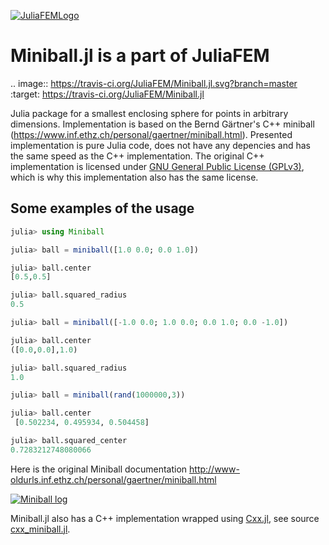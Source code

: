 [![JuliaFEMLogo](https://github.com/JuliaFEM/JuliaFEM.jl/blob/master/docs/logo/JuliaFEMLogo_128x128.png)](http://www.juliafem.org)

# Miniball.jl is a part of JuliaFEM

.. image:: https://travis-ci.org/JuliaFEM/Miniball.jl.svg?branch=master
  :target: https://travis-ci.org/JuliaFEM/Miniball.jl

Julia package for a smallest enclosing sphere for points in arbitrary dimensions. Implementation is based on the Bernd Gärtner's C++ miniball (https://www.inf.ethz.ch/personal/gaertner/miniball.html). Presented implementation is pure Julia code, does not have any depencies and has the same speed as the C++ implementation. The original C++ implementation is licensed under [GNU General Public License (GPLv3)](http://www.gnu.org/copyleft/gpl.html), which is why this implementation also has the same license.

## Some examples of the usage

```julia
julia> using Miniball

julia> ball = miniball([1.0 0.0; 0.0 1.0])

julia> ball.center
[0.5,0.5]

julia> ball.squared_radius
0.5

julia> ball = miniball([-1.0 0.0; 1.0 0.0; 0.0 1.0; 0.0 -1.0])

julia> ball.center
([0.0,0.0],1.0)

julia> ball.squared_radius
1.0

julia> ball = miniball(rand(1000000,3))

julia> ball.center
 [0.502234, 0.495934, 0.504458]

julia> ball.squared_center
0.7283212748080066

```
Here is the original Miniball documentation http://www-oldurls.inf.ethz.ch/personal/gaertner/miniball.html

[![Miniball log](http://www-oldurls.inf.ethz.ch/personal/gaertner/miniball/mb.gif)](http://www-oldurls.inf.ethz.ch/personal/gaertner/miniball.html)

Miniball.jl also has a C++ implementation wrapped using [Cxx.jl](https://github.com/Keno/Cxx.jl), see source [cxx_miniball.jl](https://github.com/JuliaFEM/Miniball.jl/blob/master/src/cxx_miniball.jl).
